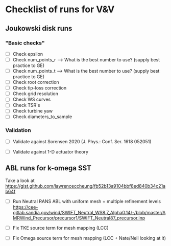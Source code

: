 # Checklist of runs for V&V

## Joukowski disk runs

### "Basic checks"
- [ ] Check epsilon
- [ ] Check num_points_r  --> What is the best number to use? (supply best practice to GE)
- [ ] Check num_points_t  --> What is the best number to use? (supply best practice to GE)
- [ ] Check root correction
- [ ] Check tip-loss correction
- [ ] Check grid resolution
- [ ] Check WS curves
- [ ] Check TSR's
- [ ] Check turbine yaw 
- [ ] Check diameters_to_sample

### Validation
- [ ] Validate against Sorensen 2020 (J. Phys.: Conf. Ser. 1618 052051) 
- [ ] Validate against 1-D actuator theory


## ABL runs for k-omega SST

Take a look at https://gist.github.com/lawrenceccheung/fb52b13a9104bbf8ed840b34c21ab64f

- [ ] Run Neutral RANS ABL with uniform mesh + multiple refinement levels
  https://cee-gitlab.sandia.gov/wind/SWIFT_Neutral_WS8.7_Alpha0.14/-/blob/master/AMRWind_Precursor/precursor1/SWIFT_Neutral87_precursor.inp
  
- [ ] Fix TKE source term for mesh mapping (LCC)
- [ ] Fix Omega source term for mesh mapping (LCC + Nate/Neil looking at it)
